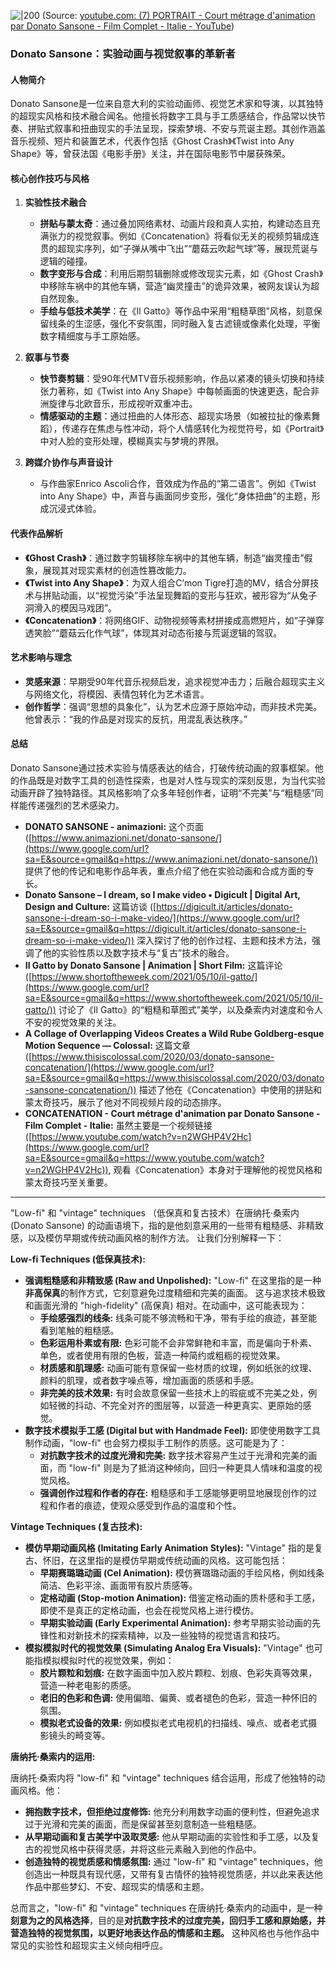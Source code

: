 

![|200](https://i.ytimg.com/vi/ZH3GAV2DsDo/hqdefault.jpg)
(Source: [youtube.com:  (7) PORTRAIT - Court métrage d'animation par Donato Sansone - Film Complet - Italie - YouTube](https://youtu.be/ZH3GAV2DsDo?t=65))


### Donato Sansone：实验动画与视觉叙事的革新者

#### 人物简介
Donato Sansone是一位来自意大利的实验动画师、视觉艺术家和导演，以其独特的超现实风格和技术融合闻名。他擅长将数字工具与手工质感结合，作品常以快节奏、拼贴式叙事和扭曲现实的手法呈现，探索梦境、不安与荒诞主题。其创作涵盖音乐视频、短片和装置艺术，代表作包括《Ghost Crash》《Twist into Any Shape》等，曾获法国《电影手册》关注，并在国际电影节中屡获殊荣。


#### 核心创作技巧与风格

1. **实验性技术融合**  
   - **拼贴与蒙太奇**：通过叠加网络素材、动画片段和真人实拍，构建动态且充满张力的视觉叙事。例如《Concatenation》将看似无关的视频剪辑成连贯的超现实序列，如“子弹从嘴中飞出”“蘑菇云吹起气球”等，展现荒诞与逻辑的碰撞。  
   - **数字变形与合成**：利用后期剪辑删除或修改现实元素，如《Ghost Crash》中移除车祸中的其他车辆，营造“幽灵撞击”的诡异效果，被网友误认为超自然现象。  
   - **手绘与低技术美学**：在《Il Gatto》等作品中采用“粗糙草图”风格，刻意保留线条的生涩感，强化不安氛围，同时融入复古滤镜或像素化处理，平衡数字精细度与手工原始感。

2. **叙事与节奏**  
   - **快节奏剪辑**：受90年代MTV音乐视频影响，作品以紧凑的镜头切换和持续张力著称，如《Twist into Any Shape》中每帧画面的快速更迭，配合非洲旋律与北欧音乐，形成视听双重冲击。  
   - **情感驱动的主题**：通过扭曲的人体形态、超现实场景（如被拉扯的像素舞蹈），传递存在焦虑与性冲动，将个人情感转化为视觉符号，如《Portrait》中对人脸的变形处理，模糊真实与梦境的界限。

3. **跨媒介协作与声音设计**  
   - 与作曲家Enrico Ascoli合作，音效成为作品的“第二语言”。例如《Twist into Any Shape》中，声音与画面同步变形，强化“身体扭曲”的主题，形成沉浸式体验。


#### 代表作品解析

- **《Ghost Crash》**：通过数字剪辑移除车祸中的其他车辆，制造“幽灵撞击”假象，展现其对现实素材的创造性篡改能力。  
- **《Twist into Any Shape》**：为双人组合C’mon Tigre打造的MV，结合分屏技术与拼贴动画，以“视觉污染”手法呈现舞蹈的变形与狂欢，被形容为“从兔子洞滑入的模因马戏团”。  
- **《Concatenation》**：将网络GIF、动物视频等素材拼接成高燃短片，如“子弹穿透笑脸”“蘑菇云化作气球”，体现其对动态衔接与荒诞逻辑的驾驭。


#### 艺术影响与理念

- **灵感来源**：早期受90年代音乐视频启发，追求视觉冲击力；后融合超现实主义与网络文化，将模因、表情包转化为艺术语言。  
- **创作哲学**：强调“思想的具象化”，认为艺术应源于原始冲动，而非技术完美。他曾表示：“我的作品是对现实的反抗，用混乱表达秩序。”


#### 总结
Donato Sansone通过技术实验与情感表达的结合，打破传统动画的叙事框架。他的作品既是对数字工具的创造性探索，也是对人性与现实的深刻反思，为当代实验动画开辟了独特路径。其风格影响了众多年轻创作者，证明“不完美”与“粗糙感”同样能传递强烈的艺术感染力。


- **DONATO SANSONE - animazioni:** 这个页面 ([https://www.animazioni.net/donato-sansone/](https://www.google.com/url?sa=E&source=gmail&q=https://www.animazioni.net/donato-sansone/)) 提供了他的传记和电影作品年表，重点介绍了他在实验动画和合成方面的专长。
- **Donato Sansone – I dream, so I make video • Digicult | Digital Art, Design and Culture:** 这篇访谈 ([https://digicult.it/articles/donato-sansone-i-dream-so-i-make-video/](https://www.google.com/url?sa=E&source=gmail&q=https://digicult.it/articles/donato-sansone-i-dream-so-i-make-video/)) 深入探讨了他的创作过程、主题和技术方法，强调了他的实验性质以及数字技术与“复古”技术的融合。
- **Il Gatto by Donato Sansone | Animation | Short Film:** 这篇评论 ([https://www.shortoftheweek.com/2021/05/10/il-gatto/](https://www.google.com/url?sa=E&source=gmail&q=https://www.shortoftheweek.com/2021/05/10/il-gatto/)) 讨论了《Il Gatto》的“粗糙和草图式”美学，以及桑索内对速度和令人不安的视觉效果的关注。
- **A Collage of Overlapping Videos Creates a Wild Rube Goldberg-esque Motion Sequence — Colossal:** 这篇文章 ([https://www.thisiscolossal.com/2020/03/donato-sansone-concatenation/](https://www.google.com/url?sa=E&source=gmail&q=https://www.thisiscolossal.com/2020/03/donato-sansone-concatenation/)) 描述了他在《Concatenation》中使用的拼贴和蒙太奇技巧，展示了他对不同视频片段的动态排序。
- **CONCATENATION - Court métrage d'animation par Donato Sansone - Film Complet - Italie:** 虽然主要是一个视频链接 ([https://www.youtube.com/watch?v=n2WGHP4V2Hc](https://www.google.com/url?sa=E&source=gmail&q=https://www.youtube.com/watch?v=n2WGHP4V2Hc)), 观看《Concatenation》本身对于理解他的视觉风格和蒙太奇技巧至关重要。



---

"Low-fi" 和 "vintage" techniques （低保真和复古技术）在唐纳托·桑索内 (Donato Sansone) 的动画语境下，指的是他刻意采用的一些带有粗糙感、非精致感，以及模仿早期或传统动画风格的制作方法。 让我们分别解释一下：

**Low-fi Techniques (低保真技术):**

- **强调粗糙感和非精致感 (Raw and Unpolished):** "Low-fi" 在这里指的是一种**非高保真**的制作方式，它刻意避免过度精细和完美的画面。 这与追求技术极致和画面光滑的 "high-fidelity" (高保真) 相对。在动画中，这可能表现为：
    - **手绘感强烈的线条:** 线条可能不够流畅和干净，带有手绘的痕迹，甚至能看到笔触的粗糙感。
    - **色彩运用朴素或有限:** 色彩可能不会非常鲜艳和丰富，而是偏向于朴素、单色，或者使用有限的色板，营造一种简约或粗粝的视觉效果。
    - **材质感和肌理感:** 动画可能有意保留一些材质的纹理，例如纸张的纹理、颜料的肌理，或者数字噪点等，增加画面的质感和手感。
    - **非完美的技术效果:** 有时会故意保留一些技术上的瑕疵或不完美之处，例如轻微的抖动、不完全对齐的图层等，以营造一种更真实、更原始的感觉。
- **数字技术模拟手工感 (Digital but with Handmade Feel):** 即使使用数字工具制作动画，"low-fi" 也会努力模拟手工制作的质感。这可能是为了：
    - **对抗数字技术的过度光滑和完美:** 数字技术容易产生过于光滑和完美的画面，而 "low-fi" 则是为了抵消这种倾向，回归一种更具人情味和温度的视觉风格。
    - **强调创作过程和作者的存在:** 粗糙感和手工感能够更明显地展现创作的过程和作者的痕迹，使观众感受到作品的温度和个性。

**Vintage Techniques (复古技术):**

- **模仿早期动画风格 (Imitating Early Animation Styles):** "Vintage" 指的是复古、怀旧，在这里指的是模仿早期或传统动画的风格。这可能包括：
    - **早期赛璐璐动画 (Cel Animation):** 模仿赛璐璐动画的手绘风格，例如线条简洁、色彩平涂、画面带有胶片质感等。
    - **定格动画 (Stop-motion Animation):** 借鉴定格动画的质朴感和手工感，即使不是真正的定格动画，也会在视觉风格上进行模仿。
    - **早期实验动画 (Early Experimental Animation):** 参考早期实验动画的先锋性和对新技术的探索精神，以及一些独特的视觉语言和技巧。
- **模拟模拟时代的视觉效果 (Simulating Analog Era Visuals):** "Vintage" 也可能指模拟模拟时代的视觉效果，例如：
    - **胶片颗粒和划痕:** 在数字画面中加入胶片颗粒、划痕、色彩失真等效果，营造一种老电影的质感。
    - **老旧的色彩和色调:** 使用偏暗、偏黄、或者褪色的色彩，营造一种怀旧的氛围。
    - **模拟老式设备的效果:** 例如模拟老式电视机的扫描线、噪点、或者老式摄影镜头的畸变等。

**唐纳托·桑索内的运用:**

唐纳托·桑索内将 "low-fi" 和 "vintage" techniques 结合运用，形成了他独特的动画风格。他：

- **拥抱数字技术，但拒绝过度修饰:** 他充分利用数字动画的便利性，但避免追求过于光滑和完美的画面，而是保留甚至刻意制造一些粗糙感。
- **从早期动画和复古美学中汲取灵感:** 他从早期动画的实验性和手工感，以及复古的视觉风格中获得灵感，并将这些元素融入到他的作品中。
- **创造独特的视觉质感和情感氛围:** 通过 "low-fi" 和 "vintage" techniques，他创造出一种既具有现代感，又带有复古情怀的独特视觉质感，并以此来表达他作品中那些梦幻、不安、超现实的情感和主题。

总而言之，"low-fi" 和 "vintage" techniques 在唐纳托·桑索内的动画中，是一种**刻意为之的风格选择**，目的是**对抗数字技术的过度完美，回归手工感和原始感，并营造独特的视觉氛围，以更好地表达作品的情感和主题。** 这种风格也与他作品中常见的实验性和超现实主义倾向相呼应。